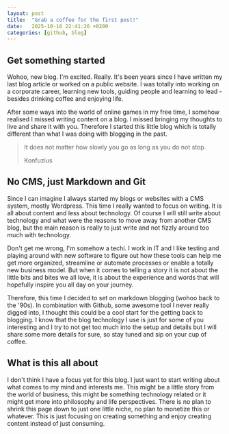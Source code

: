 ```yaml
---
layout: post
title:  "Grab a coffee for the first post!"
date:   2025-10-16 22:41:26 +0200
categories: [github, blog]
---
```



## Get something started
Wohoo, new blog. I'm excited. Really. It's been years since I have written my last blog article or worked on a public website. I was totally into working on a corporate career, learning new tools, guiding people and learning to lead - besides drinking coffee and enjoying life. 

After some ways into the world of online games in my free time, I somehow realised I missed writing content on a blog. I missed bringing my thoughts to live and share it with you. Therefore I started this little blog which is totally different than what I was doing with blogging in the past.

>It does not matter how slowly you go as long as you do not stop.
>
>Konfuzius

## No CMS, just Markdown and Git
Since I can imagine I always started my blogs or websites with a CMS system, mostly Wordpress. This time I really wanted to focus on writing. It is all about content and less about technology. Of course I will still write about technology and what were the reasons to move away from another CMS blog, but the main reason is really to just write and not fizzly around too much with technology.

Don't get me wrong, I'm somehow a techi. I work in IT and I like testing and playing around with new software to figure out how these tools can help me get more organized, streamline or automate processes or enable a totally new business model. But when it comes to telling a story it is not about the little bits and bites we all love, it is about the experience and words that will hopefully inspire you all day on your journey.

Therefore, this time I decided to set on markdown blogging (wohoo back to the '90s). In combination with Github, some awesome tool I never really digged into, I thought this could be a cool start for the getting back to blogging. I know that the blog technology I use is just for some of you interesting and I try to not get too much into the setup and details but I will share some more details for sure, so stay tuned and sip on your cup of coffee.

## What is this all about
I don't think I have a focus yet for this blog. I just want to start writing about what comes to my mind and interests me. This might be a little story from the world of business, this might be something technology related or it might get more into philosophy and life perspectives. There is no plan to shrink this page down to just one little niche, no plan to monetize this or whatever. This is just focusing on creating something and enjoy creating content instead of just consuming.

